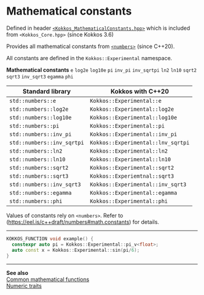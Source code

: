 # Mathematical constants

Defined in header [`<Kokkos_MathematicalConstants.hpp>`](https://github.com/kokkos/kokkos/blob/develop/core/src/Kokkos_MathematicalConstants.hpp)
which is included from `<Kokkos_Core.hpp>` (since Kokkos 3.6)

Provides all mathematical constants from [`<numbers>`](https://en.cppreference.com/w/cpp/numeric/constants) (since C++20).

All constants are defined in the `Kokkos::Experimental` namespace.

**Mathematical constants**
`e`
`log2e`
`log10e`
`pi`
`inv_pi`
`inv_sqrtpi`
`ln2`
`ln10`
`sqrt2`
`sqrt3`
`inv_sqrt3`
`egamma`
`phi`


| Standard library                                      | Kokkos with C++20                            |
|-------------------------------------------------------|----------------------------------------------|
| `std::numbers::e`                                     | `Kokkos::Experimental::e`                    |
| `std::numbers::log2e`                                 | `Kokkos::Experimental::log2e`                |
| `std::numbers::log10e`                                | `Kokkos::Experimental::log10e`               |
| `std::numbers::pi`                                    | `Kokkos::Experimental::pi`                   |
| `std::numbers::inv_pi`                                | `Kokkos::Experimental::inv_pi`               |
| `std::numbers::inv_sqrtpi`                            | `Kokkos::Experimental::lnv_sqrtpi`           |
| `std::numbers::ln2`                                   | `Kokkos::Experimental::ln2`                  |
| `std::numbers::ln10`                                  | `Kokkos::Experimental::ln10`                 |
| `std::numbers::sqrt2`                                 | `Kokkos::Experimental::sqrt2`                |
| `std::numbers::sqrt3`                                 | `Kokkos::Experiemtnal::sqrt3`                |
| `std::numbers::inv_sqrt3`                             | `Kokkos::Experimental::inv_sqrt3`            |
| `std::numbers::egamma`                                | `Kokkos::Experimental::egamma`               |
| `std::numbers::phi`                                   | `Kokkos::Experimental::phi`                  |

Values of constants rely on `<numbers>`. Refer to (https://eel.is/c++draft/numbers#math.constants) for details.

---

```C++
KOKKOS_FUNCTION void example() {
  constexpr auto pi = Kokkos::Experimental::pi_v<float>;
  auto const x = Kokkos::Experimental::sin(pi/6);
}
```

---
**See also**  
[Common mathematical functions](Mathematical-Functions)  
[Numeric traits](Numeric-Traits)  
